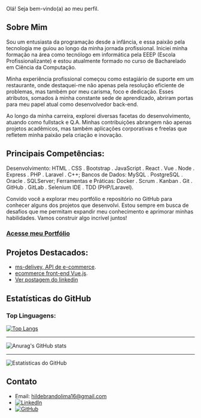 Olá! Seja bem-vindo(a) ao meu perfil.

## Sobre Mim
Sou um entusiasta da programação desde a infância, e essa paixão pela tecnologia me guiou ao longo da minha jornada profissional. Iniciei minha formação na área como tecnólogo em informática pela EEEP (Escola Profissionalizante) e estou atualmente formado no curso de Bacharelado em Ciência da Computação.

Minha experiência profissional começou como estagiário de suporte em um restaurante, onde destaquei-me não apenas pela resolução eficiente de problemas, mas também por meu carisma, foco e dedicação. Esses atributos, somados à minha constante sede de aprendizado, abriram portas para meu papel atual como desenvolvedor back-end.

Ao longo da minha carreira, explorei diversas facetas do desenvolvimento, atuando como fullstack e Q.A. Minhas contribuições abrangem não apenas projetos acadêmicos, mas também aplicações corporativas e freelas que refletem minha paixão pela criação e inovação.

## Principais Competências:

Desenvolvimento: HTML . CSS . Bootstrap . JavaScript . React . Vue . Node . Express . PHP . Laravel . C++;
Bancos de Dados: MySQL . PostgreSQL . Oracle . SQLServer;
Ferramentas e Práticas: Docker . Scrum . Kanban . Git . GitHub . GitLab . Selenium IDE . TDD (PHP/Laravel).

Convido você a explorar meu portfólio e repositório no GitHub para conhecer alguns dos projetos que desenvolvi. Estou sempre em busca de desafios que me permitam expandir meu conhecimento e aprimorar minhas habilidades. Vamos construir algo incrível juntos!

### [Acesse meu Portfólio](https://hildebrandolima.github.io/)

## Projetos Destacados:
- [ms-delivey, API de e-commerce](https://github.com/HildebrandoLima/ms-delivey).
- [ecommerce front-end Vue.js](https://github.com/HildebrandoLima/ecommerce).
- [Ver postagem do linkedin](https://encurtador.com.br/HTnd8)

## Estatísticas do GitHub

### Top Linguagens:

[![Top Langs](https://github-readme-stats.vercel.app/api/top-langs/?username=HildebrandoLima&layout=compact)](https://github.com/HildebrandoLima/github-readme-stats)

<hr />

![Anurag's GitHub stats](https://github-readme-stats.vercel.app/api?username=HildebrandoLima&show_icons=true&theme=radical)

<hr />

![Estatísticas do GitHub](https://github-readme-stats.vercel.app/api?username=HildebrandoLima&show_icons=true&theme=dark)

## Contato
- Email: hildebrandolima16@gmail.com
- [![LinkedIn](https://i.pinimg.com/564x/c8/f4/25/c8f425a8ecd3d70575235846c0f7986b.jpg)](https://www.linkedin.com/in/hildebrando-lima-664bb1130/)
- [![GitHub](https://e7.pngegg.com/pngimages/93/461/png-clipart-github-computer-icons-logo-readme-github-logo-monochrome.png)](https://github.com/HildebrandoLima/HildebrandoLima)
